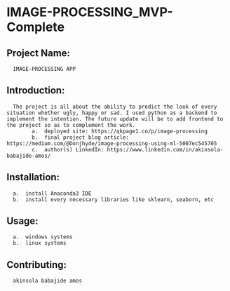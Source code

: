 # IMAGE-PROCESSING_MVP-Complete

## Project Name:  
      IMAGE-PROCESSING APP

## Introduction: 
      The project is all about the ability to predict the look of every situation whether ugly, happy or sad. I used python as a backend to               implement the intention. The future update will be to add frontend to the project so as to complement the work.
            a.  deployed site: https://qkpage1.co/p/image-processing
            b.  final project blog article: https://medium.com/@Donjhyde/image-processing-using-ml-5007ec545705
            c.  author(s) LinkedIn: https://www.linkedin.com/in/akinsola-babajide-amos/
## Installation:
      a.  install Anaconda3 IDE
      b.  install every necessary libraries like sklearn, seaborn, etc
## Usage:
      a.  windows systems
      b.  linux systems
## Contributing:
      akinsola babajide amos
